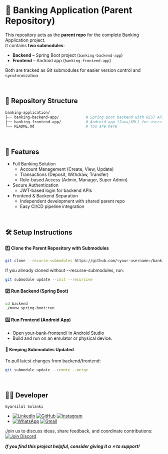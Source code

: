 # 🏦 Banking Application (Parent Repository)

This repository acts as the **parent repo** for the complete Banking Application project.  
It contains **two submodules**:

- **Backend** – Spring Boot project (`banking-backend-app`)  
- **Frontend** – Android app (`banking-frontend-app`)

Both are tracked as Git submodules for easier version control and synchronization.

<br>

## 📂 Repository Structure

```bash
banking-application/
├── banking-backend-app/            # Spring Boot backend with REST APIs & JWT security
├── banking-frontend-app/           # Android app (Java/XML) for users and admins
└── README.md                       # You are here
```
<br>

## 🚀 Features
- Full Banking Solution
  - Account Management (Create, View, Update)
  - Transactions (Deposit, Withdraw, Transfer)
  - Role-based Access (Admin, Manager, Super Admin)
- Secure Authentication
  - JWT-based login for backend APIs
- Frontend & Backend Separation
  - Independent development with shared parent repo
  - Easy CI/CD pipeline integration
 
<br>

## 🛠️ Setup Instructions
#### 1️⃣ Clone the Parent Repository with Submodules
```bash
git clone --recurse-submodules https://github.com/<your-username>/banking-application.git
```
If you already cloned without --recurse-submodules, run:
```bash
git submodule update --init --recursive
```

#### 2️⃣ Run Backend (Spring Boot)
```bash
cd backend
./mvnw spring-boot:run
```

#### 3️⃣ Run Frontend (Android App)
- Open your-bank-frontend/ in Android Studio
- Build and run on an emulator or physical device.

#### 🔄 Keeping Submodules Updated
To pull latest changes from backend/frontend:
```bash
git submodule update --remote --merge
```
<br>

## 👨‍💻 Developer

`Gyarsilal Solanki`
- [![LinkedIn](https://img.shields.io/badge/LinkedIn-%230A66C2.svg?logo=LinkedIn&logoColor=white)](https://www.linkedin.com/in/gyarsilal-solanki) [![GitHub](https://img.shields.io/badge/GitHub-%23121011.svg?logo=github&logoColor=white)](https://github.com/gyarsilalsolanki011) [![Instagram](https://img.shields.io/badge/Instagram-%23E4405F.svg?logo=Instagram&logoColor=white)](https://instagram.com/itz_gsl_tiger)
- [![WhatsApp](https://img.shields.io/badge/WhatsApp-%2325D366.svg?logo=whatsapp&logoColor=white)](https://api.whatsapp.com/send/?phone=919111852267) [![Gmail](https://img.shields.io/badge/Email-D14836?logo=gmail&logoColor=white)](mailto:gyarsilalsolanki011@gmail.com)


Join us to discuss ideas, share feedback, and coordinate contributions:  
[![Join Discord](https://img.shields.io/discord/1405808666179014697?color=4CBB17&label=Join%20Us%20on%20Discord&logo=discord&logoColor=blue)](https://discord.gg/Zrc9x3ts)

***If you find this project helpful, consider giving it a ⭐ to support!***

